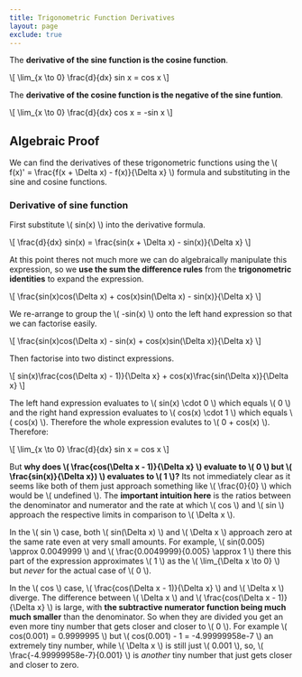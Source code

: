 ```yaml
---
title: Trigonometric Function Derivatives
layout: page
exclude: true
---
```


<script type="text/javascript" src="https://cdnjs.cloudflare.com/ajax/libs/mathjax/2.7.0/MathJax.js?config=TeX-AMS_CHTML"></script>

<script src="https://dpwdec.github.io/sketch_visualisations/sine_ratio.js"></script>

The **derivative of the sine function is the cosine function**.

\\[ \lim_{x \to 0} \frac{d}{dx} sin x = cos x \\]

The **derivative of the cosine function is the negative of the sine funtion**.

\\[ \lim_{x \to 0} \frac{d}{dx} cos x = -sin x \\]


## Algebraic Proof

We can find the derivatives of these trigonometric functions using the \\( f(x)' = \frac{f(x + \Delta x) - f(x)}{\Delta x} \\) formula and substituting in the sine and cosine functions.

### Derivative of sine function

First substitute \\( sin(x) \\) into the derivative formula.

\\[ \frac{d}{dx} sin(x) = \frac{sin(x + \Delta x) - sin(x)}{\Delta x}  \\]

At this point theres not much more we can do algebraically manipulate this expression, so we **use the sum the difference rules** from the **trigonometric identities** to expand the expression.

\\[  \frac{sin(x)cos(\Delta x) + cos(x)sin(\Delta x) - sin(x)}{\Delta x}  \\]

We re-arrange to group the \\( -sin(x) \\) onto the left hand expression so that we can factorise easily.

\\[  \frac{sin(x)cos(\Delta x) - sin(x) + cos(x)sin(\Delta x)}{\Delta x}  \\]

Then factorise into two distinct expressions.

\\[  sin(x)\frac{cos(\Delta x) - 1)}{\Delta x} + cos(x)\frac{sin(\Delta x)}{\Delta x}  \\]

The left hand expression evaluates to \\( sin(x) \cdot 0 \\) which equals \\( 0 \\) and the right hand expression evaluates to \\( cos(x) \cdot 1 \\) which equals \\( cos(x) \\). Therefore the whole expression evalutes to \\( 0 + cos(x) \\). Therefore:

\\[ \lim_{x \to 0} \frac{d}{dx} sin x = cos x \\]

But **why does \\( \frac{cos(\Delta x - 1)}{\Delta x} \\) evaluate to \\( 0 \\) but \\( \frac{sin(x)}{\Delta x}) \\) evaluates to \\( 1 \\)?** Its not immediately clear as it seems like both of them just approach something like \\( \frac{0}{0} \\) which would be \\( undefined \\). The **important intuition here** is the ratios between the denominator and numerator and the rate at which \\( cos \\) and \\( sin \\) approach the respective limits in comparison to \\( \Delta x \\).

In the \\( sin \\) case, both \\( sin(\Delta x) \\) and \\( \Delta x \\) approach zero at the same rate even at very small amounts. For example, \\( sin(0.005) \approx 0.0049999 \\) and \\( \frac{0.0049999}{0.005} \approx 1 \\) there this part of the expression approximates \\( 1 \\) as the \\( \lim_{\Delta x \to 0} \\) but *never* for the actual case of \\( 0 \\).

<div id="sine_ratio"></div>

In the \\( cos \\) case, \\( \frac{cos(\Delta x - 1)}{\Delta x} \\) and \\( \Delta x \\) diverge. The difference between \\( \Delta x \\) and \\( \frac{cos(\Delta x - 1)}{\Delta x} \\) is large, with **the subtractive numerator function being much much smaller** than the denominator. So when they are divided you get an even more tiny number that gets closer and closer to \\( 0 \\). For example \\( cos(0.001) = 0.9999995 \\) but \\( cos(0.001) - 1 = -4.99999958e-7 \\) an extremely tiny number, while \\( \Delta x \\) is still just \\( 0.001 \\), so, \\( \frac{-4.99999958e-7}{0.001} \\) is *another* tiny number that just gets closer and closer to zero.